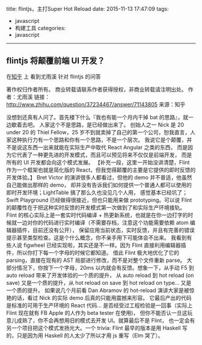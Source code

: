 title: flintjs，主打Super Hot Reload
date: 2015-11-13 17:47:09
tags:
  - javascript
  - 构建工具
categories:
  - javascript 
---

## flintjs 将颠覆前端 UI 开发？

在[知乎](http://www.zhihu.com/question/37234467) 上 看到尤雨溪 针对 flintjs 的问答


著作权归作者所有。
商业转载请联系作者获得授权，非商业转载请注明出处。
作者：尤雨溪
链接：http://www.zhihu.com/question/37234467/answer/71143805
来源：知乎

没想到还真有人问了。首先楼下什么『我也有能一个月内干掉 bat 的思路』，就一边歇着去吧。
人家这个不是思路，是已经做出来了。
创始人之一 Nick 是 20 under 20 的 Thiel Fellow，25 岁不到就卖掉了自己的第一个公司，恕我直言，人家这种执行力有一个思路和你有一个思路，不是一个层次。
我说它是个颠覆，并不是说这东西一出来就能在实际生产中取代 React Angular 之类的东西，
而是因为它代表了一种更先进的开发模式，而且可以预见将来不仅仅是前端开发，
而是所有的 UI 开发都会向这个模式发展。
【补充一段，这里一开始没讲清楚，Flint 作为一个框架也就是简化版的 React，但我觉得颠覆的主要是它提供的即时反馈的开发体验。】
Bret Victor 的演讲很多人都看过，但他的 demo 并不普适，他虽然自己能做出那样的 demo，
却并没有告诉我们如何提供一个普通人都可以使用的即时开发环境；LightTable 搞了那么久也没见几个人用，
感觉基本已经坑了；Swift Playground 已经做得很接近，但也只能用来做 prototyping。可以说 Flint 的颠覆性在于把这种实时反馈的开发模式第一次做到了和实际生产环境接轨。
Flint 的核心实际上是一套实时代码编译 + 热更新系统，也就是在你一边打字的时候就一边对你的代码进行实时编译（不需要存档，注意这个功能需要依赖 atom 编辑器插件，目前还没有公开），
保留应用当前状态，实时反馈，并且有完善的错误提示甚至类型检查。这是个什么概念，你不亲手用下可能体会不出来。
我看到有些人说 figwheel 已经实现啦，其实还是不一样。因为 Flint 直接利用编辑器插件，所以你打下每一个字母的时候它都知道。
借此 Flint 极大地优化了它的 parsing，直接在现有的 AST 局部进行修改，而不是对整个文件重新 parse。
大部分情况下，你按下一个字母，20ms 以内就会有反馈。想象一下，从手动 F5 到 auto reload 带来了开发体验的一个质的提升，
从 auto reload 到 hot reload (on save) 又是一个质的提升，从 hot reload on save 到 hot reload on type... 又是一个质的提升。
如果说几个月前看 Dan Abramov 的 hot-reload 演讲大家是被惊艳的话，看过 Nick 的实际 demo 后真的只能用震撼来形容。
它最后产出的代码是标准的可用于生产环境的 React 代码... 是否经受过工程检验是一回事（实际上 Flint 现在就有 FB Apple 的人作为 beta tester 在使用)，
但你不能否认一旦这玩意儿成熟了，你不会再想用旧的模式去开发 UI。就算最后不是 Flint，
也一定会有另一个项目把这个模式发扬光大。一个 trivia: Flint 最早的版本是用 Haskell 写的，只是因为用 Haskell 的人太少了所以才用 js 重写（Elm 哭了）。